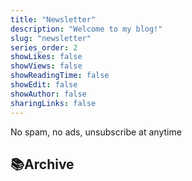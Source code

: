 ```yaml
---
title: "Newsletter"
description: "Welcome to my blog!"
slug: "newsletter"
series_order: 2
showLikes: false
showViews: false
showReadingTime: false
showEdit: false
showAuthor: false
sharingLinks: false
---
```


No spam, no ads, unsubscribe at anytime 

<script async data-uid="64643096c2" src="https://kyle-malloy-pe.ck.page/64643096c2/index.js"></script>

## 📚Archive 